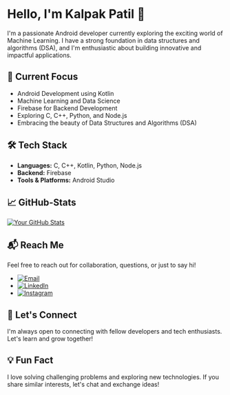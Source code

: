 # Hello, I'm Kalpak Patil 👋


I'm a passionate Android developer currently exploring the exciting world of Machine Learning. I have a strong foundation in data structures and algorithms (DSA), and I'm enthusiastic about building innovative and impactful applications.

## 🚀 Current Focus

- Android Development using Kotlin
- Machine Learning and Data Science
- Firebase for Backend Development
- Exploring C, C++, Python, and Node.js
- Embracing the beauty of Data Structures and Algorithms (DSA)

## 🛠️ Tech Stack

- **Languages:** C, C++, Kotlin, Python, Node.js
- **Backend:** Firebase
- **Tools & Platforms:** Android Studio

## 📈 GitHub-Stats

[![Your GitHub Stats](https://github-readme-stats.vercel.app/api?username=Patil-Kalpak&show_icons=true&hide_title=true)](https://github.com/Patil-Kalpak)

## 📬 Reach Me

Feel free to reach out for collaboration, questions, or just to say hi!

- [![Email](https://img.shields.io/badge/Email-Send%20a%20Message-informational)](mailto:kalpakpatil131@gmail.com)
- [![LinkedIn](https://img.shields.io/badge/LinkedIn-Connect-blue?logo=linkedin&logoColor=white)](https://www.linkedin.com/in/kalpakpatil/)
- [![Instagram](https://img.shields.io/badge/Instagram-Follow-ff69b4?logo=instagram&logoColor=white)](https://www.instagram.com/patil_.kalpak)

## 🤝 Let's Connect

I'm always open to connecting with fellow developers and tech enthusiasts. Let's learn and grow together!

## 💡 Fun Fact

I love solving challenging problems and exploring new technologies. If you share similar interests, let's chat and exchange ideas!

